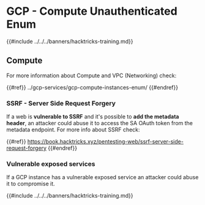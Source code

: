 # GCP - Compute Unauthenticated Enum

{{#include ../../../banners/hacktricks-training.md}}

## Compute

For more information about Compute and VPC (Networking) check:

{{#ref}}
../gcp-services/gcp-compute-instances-enum/
{{#endref}}

### SSRF - Server Side Request Forgery

If a web is **vulnerable to SSRF** and it's possible to **add the metadata header**, an attacker could abuse it to access the SA OAuth token from the metadata endpoint. For more info about SSRF check:

{{#ref}}
https://book.hacktricks.xyz/pentesting-web/ssrf-server-side-request-forgery
{{#endref}}

### Vulnerable exposed services

If a GCP instance has a vulnerable exposed service an attacker could abuse it to compromise it.

{{#include ../../../banners/hacktricks-training.md}}




